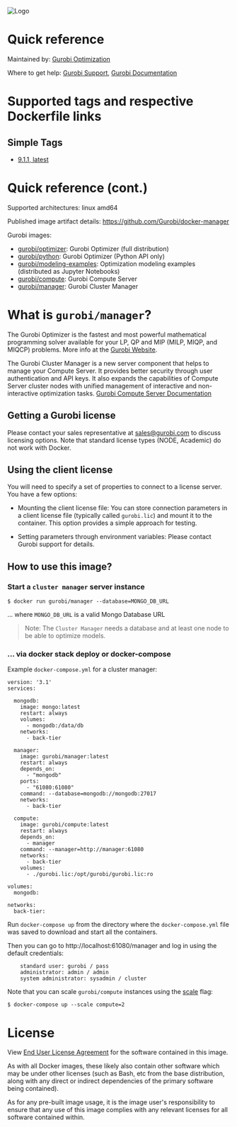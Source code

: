 ![Logo](https://www.gurobi.com/wp-content/uploads/2018/12/logo-final.png "Gurobi Optimization")
# Quick reference
Maintained by: [Gurobi Optimization](https://www.gurobi.com)

Where to get help: [Gurobi Support](https://www.gurobi.com/support/), [Gurobi Documentation](https://www.gurobi.com/documentation/)

# Supported tags and respective Dockerfile links
## Simple Tags
* [9.1.1, latest](https://github.com/Gurobi/docker-manager/blob/master/9.1.1/Dockerfile)

# Quick reference (cont.)

Supported architectures: linux amd64

Published image artifact details: https://github.com/Gurobi/docker-manager

Gurobi images:
- [gurobi/optimizer](https://hub.docker.com/r/gurobi/optimizer): Gurobi Optimizer (full distribution)
- [gurobi/python](https://hub.docker.com/r/gurobi/python): Gurobi Optimizer (Python API only)
- [gurobi/modeling-examples](https://hub.docker.com/r/gurobi/modeling-examples): Optimization modeling examples (distributed as Jupyter Notebooks)
- [gurobi/compute](https://hub.docker.com/r/gurobi/compute): Gurobi Compute Server
- [gurobi/manager](https://hub.docker.com/r/gurobi/manager): Gurobi Cluster Manager

# What is `gurobi/manager`?
The Gurobi Optimizer is the fastest and most powerful mathematical programming solver available 
for your LP, QP and MIP (MILP, MIQP, and MIQCP) problems. 
More info at the [Gurobi Website](https://www.gurobi.com/products/gurobi-optimizer/).

The Gurobi Cluster Manager is a new server component that helps to manage your Compute
Server. It provides better security through user authentication and API keys. 
It also expands the capabilities of Compute Server cluster nodes with unified management of 
interactive and non-interactive optimization tasks. 
[Gurobi Compute Server Documentation](https://www.gurobi.com/documentation/current/remoteservices/index.html)
 
## Getting a Gurobi license

Please contact your sales representative at [sales@gurobi.com](mailto:sales@gurobi.com) to discuss licensing options. 
Note that standard license types (NODE, Academic) do not work with Docker.

## Using the client license

You will need to specify a set of properties to connect to a license server.  You have a few options:

* Mounting the client license file:
You can store connection parameters in a client license file (typically called `gurobi.lic`) 
and mount it to the container. This option provides a simple approach for testing.

* Setting parameters through environment variables: Please contact Gurobi support for details.

 
## How to use this image?
### Start a `cluster manager` server instance
`$ docker run gurobi/manager --database=MONGO_DB_URL`

... where `MONGO_DB_URL` is a valid Mongo Database URL

>Note: The `Cluster Manager` needs a database and at least
one node to be able to optimize models.

### ... via docker stack deploy or docker-compose
Example `docker-compose.yml` for a cluster manager:

```
version: '3.1'
services:

  mongodb:
    image: mongo:latest
    restart: always
    volumes:
      - mongodb:/data/db
    networks:
      - back-tier

  manager:
    image: gurobi/manager:latest
    restart: always
    depends_on:
      - "mongodb"
    ports:
      - "61080:61080"
    command: --database=mongodb://mongodb:27017
    networks:
      - back-tier
  
  compute:
    image: gurobi/compute:latest
    restart: always
    depends_on:
      - manager
    command: --manager=http://manager:61080
    networks:
      - back-tier
    volumes:
      - ./gurobi.lic:/opt/gurobi/gurobi.lic:ro

volumes:
  mongodb:

networks:
  back-tier:

```

Run `docker-compose up` from the directory where the `docker-compose.yml` file was saved to download and start all the containers.

Then you can go to http://localhost:61080/manager and log in using the default credentials:
```
    standard user: gurobi / pass
    administrator: admin / admin
    system administrator: sysadmin / cluster

```

Note that you can scale `gurobi/compute` instances using the [scale](https://docs.docker.com/compose/reference/scale/) flag:
```
$ docker-compose up --scale compute=2

```

# License

View [End User License Agreement](https://www.gurobi.com/wp-content/uploads/2020/11/EULA_standard.pdf) for the software contained in this image.

As with all Docker images, these likely also contain other software which may be under other 
licenses (such as Bash, etc from the base distribution, along with any direct or indirect 
dependencies of the primary software being contained).

As for any pre-built image usage, it is the image user's responsibility to ensure that any use 
of this image complies with any relevant licenses for all software contained within.

